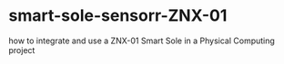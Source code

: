 # smart-sole-sensorr-ZNX-01
how to integrate and use a ZNX-01 Smart Sole in a Physical Computing project
